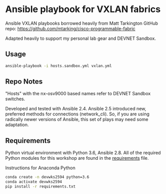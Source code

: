 # Ansible playbook for VXLAN fabrics

Ansible VXLAN playbooks borrowed heavily from Matt Tarkington GitHub repo: 
https://github.com/mtarking/cisco-programmable-fabric

Adapted heavily to support my personal lab gear and DEVNET Sandbox.

## Usage

```bash
ansible-playbook -i hosts.sandbox.yml vxlan.yml
```

## Repo Notes
"Hosts" with the nx-osv9000 based names refer to DEVNET Sandbox switches.

Developed and tested with Ansible 2.4. Ansible 2.5 introduced new, preferred
methods for connections (network_cli). So, if you are using radically newer
versions of Ansible, this set of plays may need some adaptation.

## Requirements

Python virtual environment with Python 3.6, Ansible 2.8.  All of the required
Python modules for this workshop are found in the [requirements](../requirements.txt)
file.

Instructions for Anaconda Python
```bash
conda create -n devwks2594 python=3.6
conda activate devwks2594
pip install -r requirements.txt
```